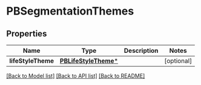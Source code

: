 # PBSegmentationThemes

## Properties
Name | Type | Description | Notes
------------ | ------------- | ------------- | -------------
**lifeStyleTheme** | [**PBLifeStyleTheme***](PBLifeStyleTheme.md) |  | [optional] 

[[Back to Model list]](../README.md#documentation-for-models) [[Back to API list]](../README.md#documentation-for-api-endpoints) [[Back to README]](../README.md)


